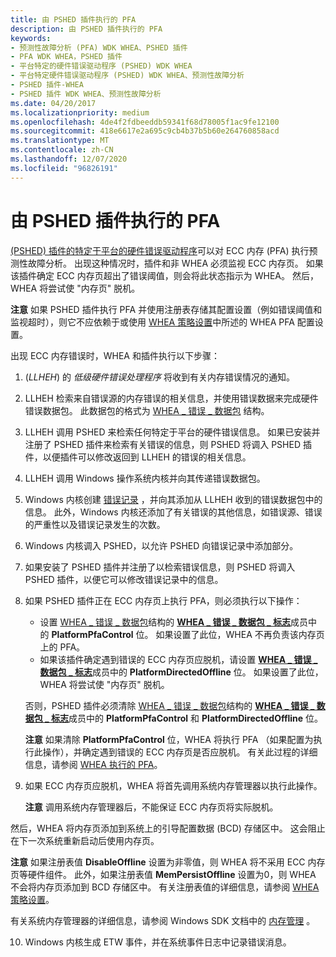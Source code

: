 ```yaml
---
title: 由 PSHED 插件执行的 PFA
description: 由 PSHED 插件执行的 PFA
keywords:
- 预测性故障分析 (PFA) WDK WHEA、PSHED 插件
- PFA WDK WHEA，PSHED 插件
- 平台特定的硬件错误驱动程序 (PSHED) WDK WHEA
- 平台特定硬件错误驱动程序 (PSHED) WDK WHEA、预测性故障分析
- PSHED 插件-WHEA
- PSHED 插件 WDK WHEA、预测性故障分析
ms.date: 04/20/2017
ms.localizationpriority: medium
ms.openlocfilehash: 4de4f2fdbeeddb59341f68d78005f1ac9fe12100
ms.sourcegitcommit: 418e6617e2a695c9cb4b37b5b60e264760858acd
ms.translationtype: MT
ms.contentlocale: zh-CN
ms.lasthandoff: 12/07/2020
ms.locfileid: "96826191"
---
```

# <a name="pfa-performed-by-a-pshed-plug-in"></a>由 PSHED 插件执行的 PFA


[ (PSHED) 插件的特定于平台的硬件错误驱动程序](platform-specific-hardware-error-driver-plug-ins2.md)可以对 ECC 内存 (PFA) 执行预测性故障分析。 出现这种情况时，插件和非 WHEA 必须监视 ECC 内存页。 如果该插件确定 ECC 内存页超出了错误阈值，则会将此状态指示为 WHEA。 然后，WHEA 将尝试使 "内存页" 脱机。

**注意**  如果 PSHED 插件执行 PFA 并使用注册表存储其配置设置（例如错误阈值和监视超时），则它不应依赖于或使用 [WHEA 策略设置](whea-pfa-registry-settings.md)中所述的 WHEA PFA 配置设置。



出现 ECC 内存错误时，WHEA 和插件执行以下步骤：

1.   (*LLHEH*) 的 *低级硬件错误处理程序* 将收到有关内存错误情况的通知。

2.  LLHEH 检索来自错误源的内存错误的相关信息，并使用错误数据来完成硬件错误数据包。 此数据包的格式为 [WHEA \_ 错误 \_ 数据包](/previous-versions/windows/hardware/drivers/ff560465(v=vs.85)) 结构。

3.  LLHEH 调用 PSHED 来检索任何特定于平台的硬件错误信息。 如果已安装并注册了 PSHED 插件来检索有关错误的信息，则 PSHED 将调入 PSHED 插件，以便插件可以修改返回到 LLHEH 的错误的相关信息。

4.  LLHEH 调用 Windows 操作系统内核并向其传递错误数据包。

5.  Windows 内核创建 [错误记录](error-records.md) ，并向其添加从 LLHEH 收到的错误数据包中的信息。 此外，Windows 内核还添加了有关错误的其他信息，如错误源、错误的严重性以及错误记录发生的次数。

6.  Windows 内核调入 PSHED，以允许 PSHED 向错误记录中添加部分。

7.  如果安装了 PSHED 插件并注册了以检索错误信息，则 PSHED 将调入 PSHED 插件，以便它可以修改错误记录中的信息。

8.  如果 PSHED 插件正在 ECC 内存页上执行 PFA，则必须执行以下操作：

    -   设置 [WHEA \_ 错误 \_ 数据包](/previous-versions/windows/hardware/drivers/ff560465(v=vs.85))结构的 [**WHEA \_ 错误 \_ 数据包 \_ 标志**](/windows-hardware/drivers/ddi/ntddk/ns-ntddk-_whea_error_packet_flags)成员中的 **PlatformPfaControl** 位。 如果设置了此位，WHEA 不再负责该内存页上的 PFA。
    -   如果该插件确定遇到错误的 ECC 内存页应脱机，请设置 [**WHEA \_ 错误 \_ 数据包 \_ 标志**](/windows-hardware/drivers/ddi/ntddk/ns-ntddk-_whea_error_packet_flags)成员中的 **PlatformDirectedOffline** 位。 如果设置了此位，WHEA 将尝试使 "内存页" 脱机。

    否则，PSHED 插件必须清除 [WHEA \_ 错误 \_ 数据包](/previous-versions/windows/hardware/drivers/ff560465(v=vs.85))结构的 [**WHEA \_ 错误 \_ 数据包 \_ 标志**](/windows-hardware/drivers/ddi/ntddk/ns-ntddk-_whea_error_packet_flags)成员中的 **PlatformPfaControl** 和 **PlatformDirectedOffline** 位。

    **注意**  如果清除 **PlatformPfaControl** 位，WHEA 将执行 PFA （如果配置为执行此操作），并确定遇到错误的 ECC 内存页是否应脱机。 有关此过程的详细信息，请参阅 [WHEA 执行的 PFA](pfa-performed-by-whea.md)。



9.  如果 ECC 内存页应脱机，WHEA 将首先调用系统内存管理器以执行此操作。

    **注意**  调用系统内存管理器后，不能保证 ECC 内存页将实际脱机。




然后，WHEA 将内存页添加到系统上的引导配置数据 (BCD) 存储区中。 这会阻止在下一次系统重新启动后使用内存页。

**注意**  如果注册表值 **DisableOffline** 设置为非零值，则 WHEA 将不采用 ECC 内存页等硬件组件。 此外，如果注册表值 **MemPersistOffline** 设置为0，则 WHEA 不会将内存页添加到 BCD 存储区中。 有关注册表值的详细信息，请参阅 [WHEA 策略设置](whea-pfa-registry-settings.md)。



有关系统内存管理器的详细信息，请参阅 Windows SDK 文档中的 [内存管理](/windows/win32/memory/memory-management) 。


10. Windows 内核生成 ETW 事件，并在系统事件日志中记录错误消息。
